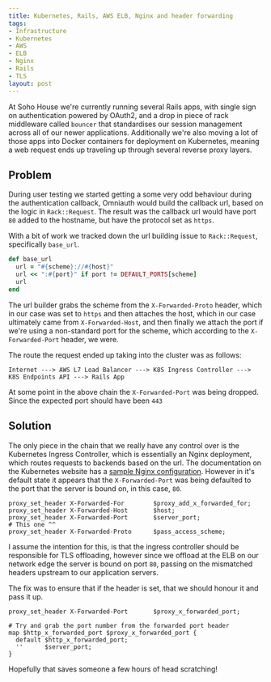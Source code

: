 ```yaml
---
title: Kubernetes, Rails, AWS ELB, Nginx and header forwarding
tags:
- Infrastructure
- Kubernetes
- AWS
- ELB
- Nginx
- Rails
- TLS
layout: post
---
```

At Soho House we're currently running several Rails apps, with single sign on authentication powered by OAuth2, and a drop in piece of rack middleware called `bouncer` that standardises our session management across all of our newer applications. Additionally we're also moving a lot of those apps into Docker containers for deployment on Kubernetes, meaning a web request ends up traveling up through several reverse proxy layers.

## Problem

During user testing we started getting a some very odd behaviour during the authentication callback, Omniauth would build the callback url, based on the logic in `Rack::Request`. The result was the callback url would have port `80` added to the hostname, but have the protocol set as `https`.

With a bit of work we tracked down the url building issue to `Rack::Request`, specifically `base_url`.

```ruby
def base_url
  url = "#{scheme}://#{host}"
  url << ":#{port}" if port != DEFAULT_PORTS[scheme]
  url
end
```

The url builder grabs the scheme from the `X-Forwarded-Proto` header, which in our case was set to `https` and then attaches the host, which in our case ultimately came from `X-Forwarded-Host`, and then finally we attach the port if we're using a non-standard port for the scheme, which according to the `X-Forwarded-Port` header, we were.

The route the request ended up taking into the cluster was as follows:

```
Internet ---> AWS L7 Load Balancer ---> K8S Ingress Controller ---> K8S Endpoints API ---> Rails App
```

At some point in the above chain the `X-Forwarded-Port` was being dropped. Since the expected port should have been `443`

## Solution

The only piece in the chain that we really have any control over is the Kubernetes Ingress Controller, which is essentially an Nginx deployment, which routes requests to backends based on the url. The documentation on the Kubernetes website has a [sample Nginx configuration](https://github.com/kubernetes/ingress/tree/master/controllers/nginx). However in it's default state it appears that the `X-Forwarded-Port` was being defaulted to the port that the server is bound on, in this case, `80`.

```
proxy_set_header X-Forwarded-For        $proxy_add_x_forwarded_for;
proxy_set_header X-Forwarded-Host       $host;
proxy_set_header X-Forwarded-Port       $server_port;
# This one ^^
proxy_set_header X-Forwarded-Proto      $pass_access_scheme;
```

I assume the intention for this, is that the ingress controller should be responsible for TLS offloading, however since we offload at the ELB on our network edge the server is bound on port `80`, passing on the mismatched headers upstream to our application servers.

The fix was to ensure that if the header is set, that we should honour it and pass it up.

```
proxy_set_header X-Forwarded-Port       $proxy_x_forwarded_port;

# Try and grab the port number from the forwarded port header
map $http_x_forwarded_port $proxy_x_forwarded_port {
  default $http_x_forwarded_port;
  ''      $server_port;
}
```

Hopefully that saves someone a few hours of head scratching!

